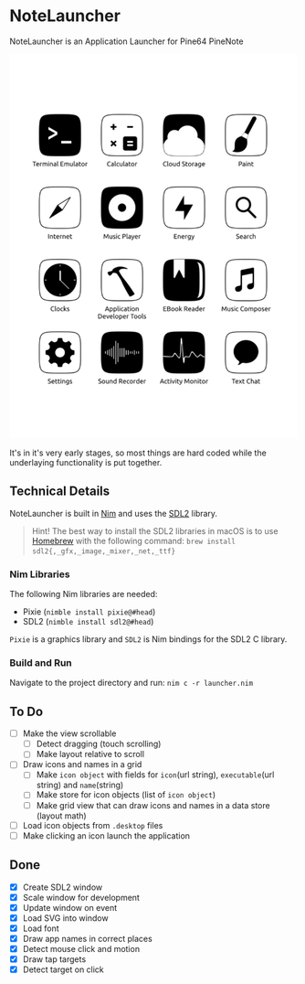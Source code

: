 # NoteLauncher
NoteLauncher is an Application Launcher for Pine64 PineNote

![](/screenshots/Screenshot-2021-10-12.png)

It's in it's very early stages, so most things are hard coded while the underlaying functionality is put together.

## Technical Details
NoteLauncher is built in [Nim](https://nim-lang.org/) and uses the [SDL2](https://www.libsdl.org/) library.

> Hint! The best way to install the SDL2 libraries in macOS is to use [Homebrew](https://brew.sh/) with the following command: `brew install sdl2{,_gfx,_image,_mixer,_net,_ttf}`

### Nim Libraries
The following Nim libraries are needed:
- Pixie (`nimble install pixie@#head`)
- SDL2 (`nimble install sdl2@#head`)

`Pixie` is a graphics library and `SDL2` is Nim bindings for the SDL2 C library.

### Build and Run
Navigate to the project directory and run: `nim c -r launcher.nim`


## To Do

- [ ] Make the view scrollable
  - [ ] Detect dragging (touch scrolling)
  - [ ] Make layout relative to scroll
- [ ] Draw icons and names in a grid
  - [ ] Make `icon object` with fields for `icon`(url string), `executable`(url string) and `name`(string)
  - [ ] Make store for icon objects (list of `icon object`)
  - [ ] Make grid view that can draw icons and names in a data store (layout math)
- [ ] Load icon objects from `.desktop` files
- [ ] Make clicking an icon launch the application

## Done

- [x] Create SDL2 window
- [x] Scale window for development
- [x] Update window on event
- [x] Load SVG into window
- [x] Load font
- [x] Draw app names in correct places
- [x] Detect mouse click and motion
- [x] Draw tap targets
- [x] Detect target on click
